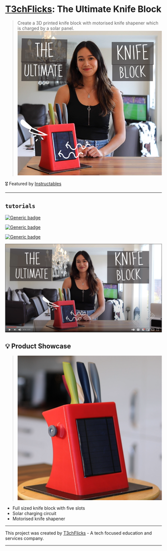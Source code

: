 # [T3chFlicks](https://t3chflicks.org): The Ultimate Knife Block
> Create a 3D printed knife block with motorised knife shapener which is charged by a solar panel.
![thumbnail](./thumbnail.png)

🎖️ Featured by [Instructables](https://www.instructables.com/The-Ultimate-Knife-Block/)

--- 

## `tutorials`

[![Generic badge](https://img.shields.io/badge/Blog_Post-Github-orange.svg)](./blog_post.md)

[![Generic badge](https://img.shields.io/badge/Blog_Post-Medium-blue.svg)](https://t3chflicks.medium.com/the-ultimate-knife-block-e24063949b22)

[![Generic badge](https://img.shields.io/badge/Youtube-Video-red.svg)](https://www.youtube.com/watch?v=JC_tWkwRudQ)


 [![Everything Is AWESOME](./yt.png)](https://www.youtube.com/watch?v=JC_tWkwRudQ "Youtube Video")

 ## 💡 Product Showcase
> ![Product](./teaser.png)
* Full sized knife block with five slots
* Solar charging circuit
* Motorised knife shapener
  


---

This project was created by [T3chFlicks](https://t3chflicks.org) - A tech focused education and services company.

---